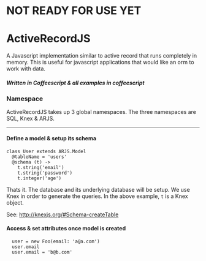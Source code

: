 # NOT READY FOR USE YET

# ActiveRecordJS

A Javascript implementation similar to active record that runs completely in memory. This is useful for javascript applications that would like an orm to work with data. 

##### Written in Coffeescript & all examples in coffeescript

### Namespace

ActiveRecordJS takes up 3 global namespaces. The three namespaces are SQL, Knex & ARJS. 

-------------


#### Define a model & setup its schema

```
class User extends ARJS.Model
  @tableName = 'users'
  @schema (t) ->
    t.string('email')
    t.string('password')
    t.integer('age')
```

Thats it. The database and its underlying database will be setup. We use Knex in order to generate the queries. In the above example, `t` is a Knex object.

See: http://knexjs.org/#Schema-createTable

#### Access & set attributes once model is created

```
  user = new Foo(email: 'a@a.com')
  user.email
  user.email = 'b@b.com'
```